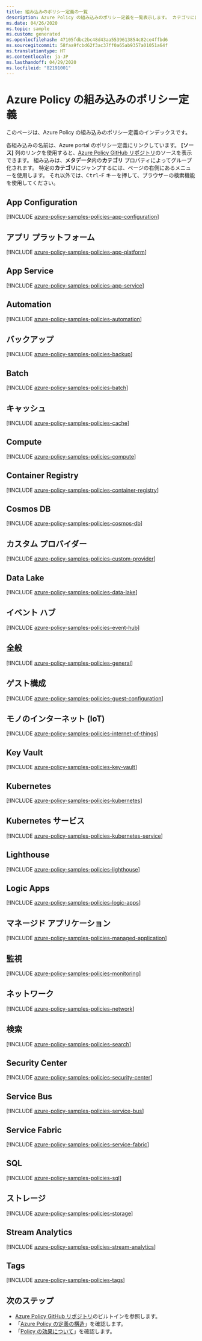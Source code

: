 ```yaml
---
title: 組み込みのポリシー定義の一覧
description: Azure Policy の組み込みのポリシー定義を一覧表示します。 カテゴリには、タグ、規制コンプライアンス、Key Vault、Kubernetes、ゲスト構成などが含まれます。
ms.date: 04/26/2020
ms.topic: sample
ms.custom: generated
ms.openlocfilehash: 47105fdbc2bc48d43aa5539613854c82ce4ffbd6
ms.sourcegitcommit: 58faa9fcbd62f3ac37ff0a65ab9357a01051a64f
ms.translationtype: HT
ms.contentlocale: ja-JP
ms.lasthandoff: 04/29/2020
ms.locfileid: "82191001"
---
```

# <a name="azure-policy-built-in-policy-definitions"></a>Azure Policy の組み込みのポリシー定義

このページは、Azure Policy の組み込みのポリシー定義のインデックスです。

各組み込みの名前は、Azure portal のポリシー定義にリンクしています。 **[ソース]** 列のリンクを使用すると、[Azure Policy GitHub リポジトリ](https://github.com/Azure/azure-policy)のソースを表示できます。 組み込みは、**メタデータ**内の**カテゴリ** プロパティによってグループ化されます。 特定の**カテゴリ**にジャンプするには、ページの右側にあるメニューを使用します。 それ以外では、<kbd>Ctrl</kbd>-<kbd>F</kbd> キーを押して、ブラウザーの検索機能を使用してください。

## <a name="app-configuration"></a>App Configuration

[!INCLUDE [azure-policy-samples-policies-app-configuration](../../../../includes/policy/samples/bycat/policies-app-configuration.md)]

## <a name="app-platform"></a>アプリ プラットフォーム

[!INCLUDE [azure-policy-samples-policies-app-platform](../../../../includes/policy/samples/bycat/policies-app-platform.md)]

## <a name="app-service"></a>App Service

[!INCLUDE [azure-policy-samples-policies-app-service](../../../../includes/policy/samples/bycat/policies-app-service.md)]

## <a name="automation"></a>Automation

[!INCLUDE [azure-policy-samples-policies-automation](../../../../includes/policy/samples/bycat/policies-automation.md)]

## <a name="backup"></a>バックアップ

[!INCLUDE [azure-policy-samples-policies-backup](../../../../includes/policy/samples/bycat/policies-backup.md)]

## <a name="batch"></a>Batch

[!INCLUDE [azure-policy-samples-policies-batch](../../../../includes/policy/samples/bycat/policies-batch.md)]

## <a name="cache"></a>キャッシュ

[!INCLUDE [azure-policy-samples-policies-cache](../../../../includes/policy/samples/bycat/policies-cache.md)]

## <a name="compute"></a>Compute

[!INCLUDE [azure-policy-samples-policies-compute](../../../../includes/policy/samples/bycat/policies-compute.md)]

## <a name="container-registry"></a>Container Registry

[!INCLUDE [azure-policy-samples-policies-container-registry](../../../../includes/policy/samples/bycat/policies-container-registry.md)]

## <a name="cosmos-db"></a>Cosmos DB

[!INCLUDE [azure-policy-samples-policies-cosmos-db](../../../../includes/policy/samples/bycat/policies-cosmos-db.md)]

## <a name="custom-provider"></a>カスタム プロバイダー

[!INCLUDE [azure-policy-samples-policies-custom-provider](../../../../includes/policy/samples/bycat/policies-custom-provider.md)]

## <a name="data-lake"></a>Data Lake

[!INCLUDE [azure-policy-samples-policies-data-lake](../../../../includes/policy/samples/bycat/policies-data-lake.md)]

## <a name="event-hub"></a>イベント ハブ

[!INCLUDE [azure-policy-samples-policies-event-hub](../../../../includes/policy/samples/bycat/policies-event-hub.md)]

## <a name="general"></a>全般

[!INCLUDE [azure-policy-samples-policies-general](../../../../includes/policy/samples/bycat/policies-general.md)]

## <a name="guest-configuration"></a>ゲスト構成

[!INCLUDE [azure-policy-samples-policies-guest-configuration](../../../../includes/policy/samples/bycat/policies-guest-configuration.md)]

## <a name="internet-of-things"></a>モノのインターネット (IoT)

[!INCLUDE [azure-policy-samples-policies-internet-of-things](../../../../includes/policy/samples/bycat/policies-internet-of-things.md)]

## <a name="key-vault"></a>Key Vault

[!INCLUDE [azure-policy-samples-policies-key-vault](../../../../includes/policy/samples/bycat/policies-key-vault.md)]

## <a name="kubernetes"></a>Kubernetes

[!INCLUDE [azure-policy-samples-policies-kubernetes](../../../../includes/policy/samples/bycat/policies-kubernetes.md)]

## <a name="kubernetes-service"></a>Kubernetes サービス

[!INCLUDE [azure-policy-samples-policies-kubernetes-service](../../../../includes/policy/samples/bycat/policies-kubernetes-service.md)]

## <a name="lighthouse"></a>Lighthouse

[!INCLUDE [azure-policy-samples-policies-lighthouse](../../../../includes/policy/samples/bycat/policies-lighthouse.md)]

## <a name="logic-apps"></a>Logic Apps

[!INCLUDE [azure-policy-samples-policies-logic-apps](../../../../includes/policy/samples/bycat/policies-logic-apps.md)]

## <a name="managed-application"></a>マネージド アプリケーション

[!INCLUDE [azure-policy-samples-policies-managed-application](../../../../includes/policy/samples/bycat/policies-managed-application.md)]

## <a name="monitoring"></a>監視

[!INCLUDE [azure-policy-samples-policies-monitoring](../../../../includes/policy/samples/bycat/policies-monitoring.md)]

## <a name="network"></a>ネットワーク

[!INCLUDE [azure-policy-samples-policies-network](../../../../includes/policy/samples/bycat/policies-network.md)]

## <a name="search"></a>検索

[!INCLUDE [azure-policy-samples-policies-search](../../../../includes/policy/samples/bycat/policies-search.md)]

## <a name="security-center"></a>Security Center

[!INCLUDE [azure-policy-samples-policies-security-center](../../../../includes/policy/samples/bycat/policies-security-center.md)]

## <a name="service-bus"></a>Service Bus

[!INCLUDE [azure-policy-samples-policies-service-bus](../../../../includes/policy/samples/bycat/policies-service-bus.md)]

## <a name="service-fabric"></a>Service Fabric

[!INCLUDE [azure-policy-samples-policies-service-fabric](../../../../includes/policy/samples/bycat/policies-service-fabric.md)]

## <a name="sql"></a>SQL

[!INCLUDE [azure-policy-samples-policies-sql](../../../../includes/policy/samples/bycat/policies-sql.md)]

## <a name="storage"></a>ストレージ

[!INCLUDE [azure-policy-samples-policies-storage](../../../../includes/policy/samples/bycat/policies-storage.md)]

## <a name="stream-analytics"></a>Stream Analytics

[!INCLUDE [azure-policy-samples-policies-stream-analytics](../../../../includes/policy/samples/bycat/policies-stream-analytics.md)]

## <a name="tags"></a>Tags

[!INCLUDE [azure-policy-samples-policies-tags](../../../../includes/policy/samples/bycat/policies-tags.md)]

## <a name="next-steps"></a>次のステップ

- [Azure Policy GitHub リポジトリ](https://github.com/Azure/azure-policy)のビルトインを参照します。
- 「[Azure Policy の定義の構造](../concepts/definition-structure.md)」を確認します。
- 「[Policy の効果について](../concepts/effects.md)」を確認します。
